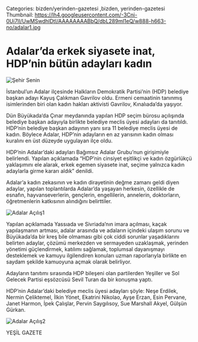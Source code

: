 Categories: bizden/yerinden-gazetesi ,bizden, yerinden-gazetesi
Thumbnail: https://lh4.googleusercontent.com/-3Cni-0Ui7lI/UwMSwdhlDtI/AAAAAAAABbQ/dbL289ml1eQ/w888-h663-no/adalar1.jpg


# Adalar’da erkek siyasete inat, HDP’nin bütün adayları kadın

![Şehir Senin](https://lh4.googleusercontent.com/-3Cni-0Ui7lI/UwMSwdhlDtI/AAAAAAAABbQ/dbL289ml1eQ/w888-h663-no/adalar1.jpg)

İstanbul’un  Adalar ilçesinde Halkların Demokratik Partisi’nin (HDP) belediye başkan adayı Kayuş Çalıkman Gavrilov oldu. Ermeni cemaatinin tanınmış isimlerinden biri olan kadın hakları aktivisti Gavrilov, Kınalıada’da yaşıyor.

Dün Büyükada‘da Çınar meydanında yapılan HDP seçim bürosu açılışında belediye başkan adayıyla birlikte belediye meclis üyesi adayları da tanıtıldı. HDP’nin belediye başkan adayının yanı sıra 11 belediye meclis üyesi de kadın. Böylece Adalar, HDP’nin adayların en az yarısının kadın olması kuralını en üst düzeyde uygulayan ilçe oldu.

HDP’nin Adalar’daki adayları Bağımsız Adalar Grubu’nun girişimiyle belirlendi. Yapılan açıklamada “HDP’nin  cinsiyet eşitlikçi ve kadın özgürlükçü yaklaşımını ele alarak, erkek egemen siyasete inat, seçime yalnızca kadın adaylarla girme kararı aldık” denildi.

Adalar’a kadın zekasının ve kadın dirayetinin değme zamanı geldi diyen adaylar, yapılan toplantılarda Adalar’da yaşayan herkesin, özellikle de esnafın, hayvanseverlerin, gençlerin, engellilerin, annelerin, doktorların, öğretmenlerin katkısının alındığını belirttiler.

![Adalar Açılış1](https://lh6.googleusercontent.com/-ujv2QDnuiMo/UwMSwXlDVQI/AAAAAAAABbM/5JNJu0xC3tw/w888-h663-no/adalar2.jpg)

Yapılan açıklamada Yassıada ve Sivriada’nın imara açılması, kaçak yapılaşmanın artması, adalar arasında ve adaların içindeki ulaşım sorunu ve Büyükada’da bir kreş bile olmaması gibi çok ciddi sorunlar yaşadıklarını belirten adaylar, çözümü merkezden ve sermayeden uzaklaşmak, yerinden yönetimi güçlendirmek, katılımı sağlamak, toplumsal dayanışmayı desteklemek ve kamuyu ilgilendiren konuları uzman raporlarıyla birlikte en saydam şekilde kamuoyuna açmak olarak belirliyor.

Adayların tanıtımı sırasında HDP bileşeni olan partilerden Yeşiller ve Sol Gelecek Partisi eşsözcüsü Sevil Turan da bir konuşma yaptı.

HDP’nin Adalar’daki belediye meclis üyesi adayları şöyle: Neşe Erdilek, Nermin Çeliktemel, İlkin Yönet, Ekatrini Nikolao, Ayşe Erzan, Esin Pervane, Janet Harmon, İpek Çalışlar, Pervin Saygılısoy, Sue Marshall Akyel, Gülşün Gürkan.

![Adalar Açılış2](https://lh4.googleusercontent.com/-MtQxJ5ds-p4/UwMSwT-PGGI/AAAAAAAABbU/t4gzun95nqo/w888-h663-no/adalar3.jpg)


YEŞİL GAZETE
